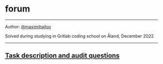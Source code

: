 # forum

---
Author: [@maximihajlov](https://github.com/maximihajlov)

Solved during studying in Gritlab coding school on Åland, December 2022

---

## [Task description and audit questions](https://github.com/01-edu/public/tree/master/subjects/forum)

[//]: # (## Usage)

[//]: # ()
[//]: # (### `go run . [ARGS]`)

[//]: # ()
[//]: # (### Example: `go run . "%EXAMPLE%"`)

